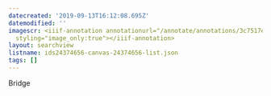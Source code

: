 ```yaml
---
datecreated: '2019-09-13T16:12:08.695Z'
datemodified: ''
imagescr: <iiif-annotation annotationurl="/annotate/annotations/3c7517e8-d641-11e9-9e42-88e9fe7026e8.json"
  styling="image_only:true"></iiif-annotation>
layout: searchview
listname: ids24374656-canvas-24374656-list.json
tags: []
---
```

Bridge